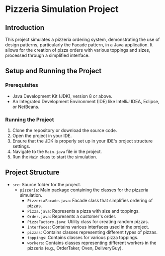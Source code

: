 # Pizzeria Simulation Project

## Introduction
This project simulates a pizzeria ordering system, demonstrating the use of design patterns, particularly the Facade pattern, in a Java application. It allows for the creation of pizza orders with various toppings and sizes, processed through a simplified interface.

## Setup and Running the Project

### Prerequisites
- Java Development Kit (JDK), version 8 or above.
- An Integrated Development Environment (IDE) like IntelliJ IDEA, Eclipse, or NetBeans.

### Running the Project
1. Clone the repository or download the source code.
2. Open the project in your IDE.
3. Ensure that the JDK is properly set up in your IDE's project structure settings.
4. Navigate to the `Main.java` file in the project.
5. Run the `Main` class to start the simulation.

## Project Structure

- `src`: Source folder for the project.
  - `pizzeria`: Main package containing the classes for the pizzeria simulation.
    - `PizzeriaFacade.java`: Facade class that simplifies ordering of pizzas.
    - `Pizza.java`: Represents a pizza with size and toppings.
    - `Order.java`: Represents a customer's order.
    - `PizzaFactory.java`: Utility class for creating random pizzas.
    - `interfaces`: Contains various interfaces used in the project.
    - `pizzas`: Contains classes representing different types of pizzas.
    - `toppings`: Contains classes for various pizza toppings.
    - `workers`: Contains classes representing different workers in the pizzeria (e.g., OrderTaker, Oven, DeliveryGuy).
